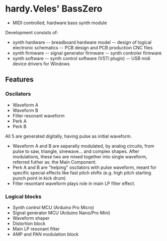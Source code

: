 # hardy.Veles' BassZero 
- MIDI controlled, hardware bass synth module

Development consists of:
- synth hardware 
-- breadboard hardware model
-- design of logical electronic schematics
-- PCB design and PCB production CNC files
- synth firmware
-- signal generator firmware
-- synth controler firmware
- synth software
-- synth control software (VSTi plugin)
-- USB midi device drivers for Windows

## Features

### Oscilators
- Waveform A
- Waveform B
- Filter resonant waveform
- Perk A
- Perk B

All 5 are generated digitally, having pulse as initial waveform.
- Waveform A and B are separatly modulated, by analog circuits, from pulse to saw, triangle, sinewave... and complex shapes. After modulations, these two are mixed together into single waveform, referred futher as: the Main Component. 
- Perk A and B are "helping" oscilators with pulse waveform, meant for specific special effects like fast pitch shifts (e.g. high pitch starting punch point in kick drum)
- Filter resontant waveform plays role in main LP filter effect.

### Logical blocks
- Synth control MCU (Arduino Pro Micro)
- Signal generator MCU (Arduino Nano/Pro Mini)
- Waveform shaper
- Distortion block
- Main LP resonant filter
- AMP and PAN modulation block